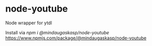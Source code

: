 # node-youtube
Node wrapper for ytdl

Install via *npm i @mindaugaskasp/node-youtube* https://www.npmjs.com/package/@mindaugaskasp/node-youtube
